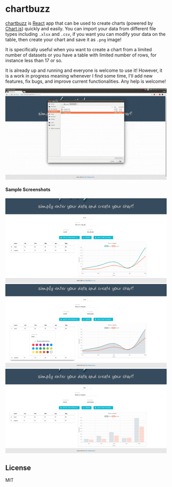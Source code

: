 chartbuzz
=========

[chartbuzz](https://manidlou.github.io/chartbuzz) is [React](https://reactjs.org/) app that can be used to create charts (powered by [Chart.js](http://www.chartjs.org/)) quickly and easily. You can import your data from different file types including `.xlsx` and `.csv`, if you want you can modify your data on the table, then create your chart and save it as `.png` image!

It is specifically useful when you want to create a chart from a limited number of datasets or you have a table with limited number of rows, for instance less than 17 or so.

It is already up and running and everyone is welcome to use it! However, it is a work in progress meaning whenever I find some time, I'll add new features, fix bugs, and improve current functionalities. Any help is welcome!

![demo](/doc-imgs/demo.gif?raw=true)

#### Sample Screenshots

![screenshot0](/doc-imgs/0.png?raw=true)
![screenshot1](/doc-imgs/1.png?raw=true)
![screenshot2](/doc-imgs/2.png?raw=true)

License
-------

MIT
